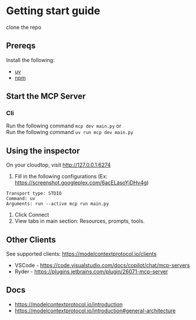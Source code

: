 # Getting start guide

clone the repo

## Prereqs
Install the following:
* [uv](https://docs.astral.sh/uv/getting-started/installation/#__tabbed_1_1)
* [npm](https://screenshot.googleplex.com/7ELY7kaX8xHZiHJ)
## Start the MCP Server

### Cli

Run the following command `mcp dev main.py` or  
Run the following command `uv run mcp dev main.py`

## Using the inspector

On your cloudtop, visit http://127.0.0.1:6274

1. Fill in the following configurations (Ex: https://screenshot.googleplex.com/6acELasoYjDHv4g)
```text
Transport type: STDIO
Command: uv
Arguments: run --active mcp run main.py
```
1. Click Connect
1. View tabs in main section: Resources, prompts, tools. 

## Other Clients

See supported clients:
https://modelcontextprotocol.io/clients

* VSCode - https://code.visualstudio.com/docs/copilot/chat/mcp-servers
* Ryder - https://plugins.jetbrains.com/plugin/26071-mcp-server

## Docs

* https://modelcontextprotocol.io/introduction
* https://modelcontextprotocol.io/introduction#general-architecture